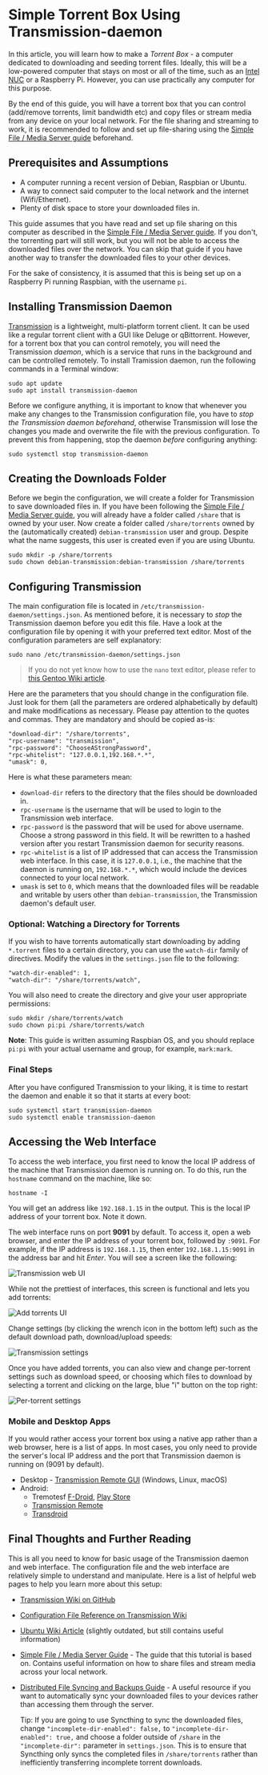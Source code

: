 # Simple Torrent Box Using Transmission-daemon

In this article, you will learn how to make a *Torrent Box* - a computer dedicated to downloading and seeding torrent files. Ideally, this will be a low-powered computer that stays on most or all of the time, such as an [Intel NUC](https://en.wikipedia.org/wiki/Next_Unit_of_Computing) or a Raspberry Pi. However, you can use practically any computer for this purpose.

By the end of this guide, you will have a torrent box that you can control (add/remove torrents, limit bandwidth etc) and copy files or stream media from any device on your local network. For the file sharing and streaming to work, it is recommended to follow and set up file-sharing using the [Simple File / Media Server guide](fileserver.md) beforehand.

## Prerequisites and Assumptions
- A computer running a recent version of Debian, Raspbian or Ubuntu.
- A way to connect said computer to the local network and the internet (Wifi/Ethernet).
- Plenty of disk space to store your downloaded files in.

This guide assumes that you have read and set up file sharing on this computer as described in the [Simple File / Media Server guide](fileserver.md). If you don't, the torrenting part will still work, but you will not be able to access the downloaded files over the network. You can skip that guide if you have another way to transfer the downloaded files to your other devices.

For the sake of consistency, it is assumed that this is being set up on a Raspberry Pi running Raspbian, with the username `pi`.

## Installing Transmission Daemon

[Transmission](https://transmissionbt.com/) is a lightweight, multi-platform torrent client. It can be used like a regular torrent client with a GUI like Deluge or qBittorrent. However, for a torrent box that you can control remotely, you will need the Transmission *daemon*, which is a service that runs in the background and can be controlled remotely. To install Tramission daemon, run the following commands in a Terminal window:

    sudo apt update
    sudo apt install transmission-daemon

Before we configure anything, it is important to know that whenever you make any changes to the Transmission configuration file, you have to *stop the Transmission daemon beforehand*, otherwise Transmission will lose the changes you made and overwrite the file with the previous configuration. To prevent this from happening, stop the daemon *before* configuring anything:

    sudo systemctl stop transmission-daemon

## Creating the Downloads Folder

Before we begin the configuration, we will create a folder for Transmission to save downloaded files in. If you have been following the [Simple File / Media Server guide](fileserver.md), you will already have a folder called `/share` that is owned by your user. Now create a folder called `/share/torrents` owned by the (automatically created) `debian-transmission` user and group. Despite what the name suggests, this user is created even if you are using Ubuntu.

    sudo mkdir -p /share/torrents
    sudo chown debian-transmission:debian-transmission /share/torrents

## Configuring Transmission

The main configuration file is located in `/etc/transmission-daemon/settings.json`. As mentioned before, it is necessary to *stop* the Transmission daemon before you edit this file. Have a look at the configuration file by opening it with your preferred text editor. Most of the configuration parameters are self explanatory:

    sudo nano /etc/transmission-daemon/settings.json

>If you do not yet know how to use the `nano` text editor, please refer to [this Gentoo Wiki article](https://wiki.gentoo.org/wiki/Nano/Basics_Guide).

Here are the parameters that you should change in the configuration file. Just look for them (all the parameters are ordered alphabetically by default) and make modifications as necessary. Please pay attention to the quotes and commas. They are mandatory and should be copied as-is:

    "download-dir": "/share/torrents",
    "rpc-username": "transmission",
    "rpc-password": "ChooseAStrongPassword",
    "rpc-whitelist": "127.0.0.1,192.168.*.*",
    "umask": 0,

Here is what these parameters mean:

- `download-dir` refers to the directory that the files should be downloaded in.
- `rpc-username` is the username that will be used to login to the Transmission web interface.
- `rpc-password` is the password that will be used for above username. Choose a strong password in this field. It will be rewritten to a hashed version after you restart Transmission daemon for security reasons.
- `rpc-whitelist` is a list of IP addressed that can access the Transmission web interface. In this case, it is `127.0.0.1`, i.e., the machine that the daemon is running on, `192.168.*.*`, which would include the devices connected to your local network.
- `umask` is set to `0`, which means that the downloaded files will be readable and writable by users other than `debian-transmission`, the Transmission daemon's default user.

### Optional:  Watching a Directory for Torrents

If you wish to have torrents automatically start downloading by adding `*.torrent` files to a certain directory, you can use the `watch-dir` family of directives. Modify the values in the `settings.json` file to the following:

    "watch-dir-enabled": 1,
    "watch-dir": "/share/torrents/watch",

You will also need to create the directory and give your user appropriate permissions:

    sudo mkdir /share/torrents/watch
    sudo chown pi:pi /share/torrents/watch

**Note**: This guide is written assuming Raspbian OS, and you should replace `pi:pi` with your actual username and group, for example, `mark:mark`.

### Final Steps

After you have configured Transmission to your liking, it is time to restart the daemon and enable it so that it starts at every boot:

    sudo systemctl start transmission-daemon
    sudo systemctl enable transmission-daemon

## Accessing the Web Interface

To access the web interface, you first need to know the local IP address of the machine that Transmission daemon is running on. To do this, run the `hostname` command on the machine, like so:

    hostname -I

You will get an address like `192.168.1.15` in the output. This is the local IP address of your torrent box. Note it down.

The web interface runs on port **9091** by default. To access it, open a web browser, and enter the IP address of your torrent box, followed by `:9091`. For example, if the IP address is `192.168.1.15`, then enter `192.168.1.15:9091` in the address bar and hit *Enter*. You will see a screen like the following:

![Transmission web UI](img/transmission_webui.png)

While not the prettiest of interfaces, this screen is functional and lets you add torrents:

![Add torrents UI](img/transmission_add_torrent.png)

Change settings (by clicking the wrench icon in the bottom left) such as the default download path, download/upload speeds:

![Transmission settings](img/transmission_settings-1.png)

Once you have added torrents, you can also view and change per-torrent settings such as download speed, or choosing which files to download by selecting a torrent and clicking on the large, blue "i" button on the top right:

![Per-torrent settings](img/transmission_torrent_info.png)

### Mobile and Desktop Apps

If you would rather access your torrent box using a native app rather than a web browser, here is a list of apps. In most cases, you only need to provide the server's local IP address and the port that Transmission daemon is running on (9091 by default).

- Desktop - [Transmission Remote GUI](https://github.com/transmission-remote-gui/transgui) (Windows, Linux, macOS)
- Android:
    - Tremotesf [F-Droid](https://f-droid.org/en/packages/org.equeim.tremotesf/), [Play Store](https://play.google.com/store/apps/details?id=org.equeim.tremotesf)
    - [Transmission Remote](https://play.google.com/store/apps/details?id=net.yupol.transmissionremote.app)
    - [Transdroid](https://www.transdroid.org/)

## Final Thoughts and Further Reading

This is all you need to know for basic usage of the Transmission daemon and web interface. The configuration file and the web interface are relatively simple to understand and manipulate. Here is a list of helpful web pages to help you learn more about this setup:

- [Transmission Wiki on GitHub](https://github.com/transmission/transmission/wiki)
- [Configuration File Reference on Transmission Wiki](https://github.com/transmission/transmission/wiki/Editing-Configuration-Files)
- [Ubuntu Wiki Article](https://help.ubuntu.com/community/TransmissionHowTo) (slightly outdated, but still contains useful information)
- [Simple File / Media Server Guide](fileserver.md) - The guide that this tutorial is based on. Contains useful information on how to share files and stream media across your local network.
- [Distributed File Syncing and Backups Guide](sync_backup.html) - A useful resource if you want to automatically sync your downloaded files to your devices rather than accessing them through the server.

    Tip: If you are going to use Syncthing to sync the downloaded files, change `"incomplete-dir-enabled": false,` to `"incomplete-dir-enabled": true,` and choose a folder outside of `/share` in the `"incomplete-dir":` parameter in `settings.json`. This is to ensure that Syncthing only syncs the completed files in `/share/torrents` rather than inefficiently transferring incomplete torrent downloads.